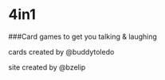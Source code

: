 4in1
====

###Card games to get you talking &amp; laughing

cards created by @buddytoledo

site created by @bzelip
